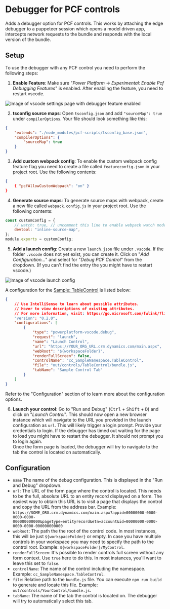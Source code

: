 # Debugger for PCF controls

Adds a debugger option for PCF controls. This works by attaching the edge
debugger to a puppeteer session which opens a model driven app, intercepts
network requests to the bundle and responds with the local version of the
bundle.

## Setup

To use the debugger with any PCF control you need to perform the following
steps:

1. **Enable Feature**: Make sure "_Power Platform -> Experimental: Enable Pcf
   Debugging Features_" is enabled. After enabling the feature, you need to
   restart vscode.

![Image of vscode settings page with debugger feature enabled](assets/debugger-enable-feature-flag.png)

2. **tsconfig source maps**: Open `tsconfig.json` and add `"sourceMap": true`
   under `compilerOptions`. Your file should look something like this:

```json
{
	"extends": "./node_modules/pcf-scripts/tsconfig_base.json",
	"compilerOptions": {
		"sourceMap": true
	}
}
```

3. **Add custom webpack config**: To enable the custom webpack config feature
   flag you need to create a file called `featureconfig.json` in your project
   root. Use the following contents:

```json
{
    { "pcfAllowCustomWebpack": "on" }
}
```

4. **Generate source maps**: To generate source maps with webpack, create a new
   file called `webpack.config.js` in your project root. Use the following
   contents:

```js
const customConfig = {
	// watch: true, // uncomment this line to enable webpack watch mode
	devtool: "inline-source-map",
};
module.exports = customConfig;
```

5. **Add a launch config**: Create a new `launch.json` file under `.vscode`. If
   the folder `.vscode` does not yet exist, you can create it. Click on "_Add
   Configuration..._" and select for "_Debug PCF Control_" from the dropdown.
   (If you can't find the entry the you might have to restart vscode.)

![Image of vscode launch config](assets/debugger-selecting-launch-config.png)

A configuration for the
[Sample: TableControl](https://github.com/microsoft/PowerApps-Samples/tree/master/component-framework/TableControl)
is listed below:

```json
{
	// Use IntelliSense to learn about possible attributes.
	// Hover to view descriptions of existing attributes.
	// For more information, visit: https://go.microsoft.com/fwlink/?linkid=830387
	"version": "0.2.0",
	"configurations": [
		{
			"type": "powerplatform-vscode.debug",
			"request": "launch",
			"name": "Launch Control",
			"url": "https://YOUR_ORG_URL.crm.dynamics.com/main.aspx",
			"webRoot": "${workspaceFolder}",
			"renderFullScreen": false,
			"controlName": "cc_SampleNamespace.TableControl",
			"file": "out/controls/TableControl/bundle.js",
			"tabName": "Sample Control Tab"
		}
	]
}
```

Refer to the "Configuration" section of to learn more about the configuration
options.

6. **Launch your control**: Go to "Run and Debug" (<kbd>Ctrl</kbd> +
   <kbd>Shift</kbd> + <kbd>D</kbd>) and click on "_Launch Control_". This should
   now open a new browser instance which will navigate to the URL you provided
   in the launch configuration as `url`. This will likely trigger a login
   prompt. Provide your credentials to login. If the debugger has timed out
   waiting for the page to load you might have to restart the debugger. It
   should not prompt you to login again.<br> Once the form page is loaded, the
   debugger will try to navigate to the tab the control is located on
   automatically.

## Configuration

-   `name` The name of the debug configuration. This is displayed in the "Run
    and Debug" dropdown.
-   `url`: The URL of the form page where the control is located. This needs to
    be the full, absolute URL to an entity record displayed on a form. The
    easiest way to obtain this URL is to visit a page that displays the control
    and copy the URL from the address bar. Example:
    `https://SOME_ORG.crm.dynamics.com/main.aspx?appid=00000000-0000-0000-0000-000000000000&pagetype=entityrecord&etn=account&id=00000000-0000-0000-0000-000000000000`
-   `webRoot`: The path the the root of the control code. In most instances,
    this will be just `${workspaceFolder}` or empty. In case you have multiple
    controls in your workspace you may need to specify the path to the control
    root. Example: `${workspaceFolder}/MyControl`.
-   `renderFullScreen`: It's possible to render controls full screen without any
    form context. Use `true` here to do this. In most instances, you'll want to
    leave this set to `false`.
-   `controlName`: The name of the control including the namespace. Example:
    `cc_SampleNamespace.TableControl`.
-   `file`: Relative path to the `bundle.js` file. You can execute
    `npm run build` to generate and locate this file. Example:
    `out/controls/YourControl/bundle.js`.
-   `tabName`: The name of the tab the control is located on. The debugger will
    try to automatically select this tab.

